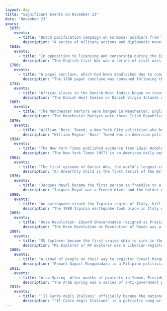 ```yaml
---
layout: day
title: "Significant Events on November 23"
date: "November 23"
years:
  1635:
    events:
      - title: "Dutch pacification campaign on Formosa- Soldiers from the Dutch East India Company razed the village of Mattou, now part of modern-day Tainan, Taiwan."
        description: "A series of military actions and diplomatic moves were undertaken in 1635 and 1636 by the Dutch East India Company (VOC) in Dutch-era Taiwan (Formosa) aimed at subduing hostile aboriginal villages in the southwestern region of the island. Prior to the campaign the Dutch had been in Formosa for eleven years, but did not control much of the island beyond their principal fortress at Tayouan, and an alliance with the town of Sinkan. The other aboriginal villages in the area conducted numerous attacks on the Dutch and their allies, with the chief belligerents being the village of Mattau, whose inhabitants in 1629 ambushed and slaughtered a group of sixty Dutch soldiers."
  1644:
    events:
      - title: "In opposition to licensing and censorship during the English Civil War, John Milton's Areopagitica was published, arguing for the right to free expression."
        description: "The English Civil War was a series of civil wars and political machinations between Royalists and Parliamentarians in the Kingdom of England from 1642 to 1651. Part of the wider 1639 to 1653 Wars of the Three Kingdoms, the struggle consisted of the First English Civil War and the Second English Civil War. The Anglo-Scottish War of 1650 to 1652 is sometimes referred to as the Third English Civil War."
  1700:
    events:
      - title: "A papal conclave, which had been deadlocked due to concerns over how a successor would respond to the impending death of Charles II of Spain, ended with the election of Clement XI."
        description: "The 1700 papal conclave was convened following the death of Pope Innocent XII. It ended in the election of Cardinal Giovanni Albani as Pope Clement XI. The conclave saw a rise in the dominance of the zelanti faction College of Cardinals. It remained deadlocked for a month until the death of the childless Charles II of Spain. The cardinal electors anticipated that his death without a clear heir would cause a political crisis, and moved to elect a pope that was seen as non-partisan."
  1733:
    events:
      - title: "African slaves in the Danish West Indies began an insurrection in one of the earliest and longest slave revolts in the Americas."
        description: "The Danish West Indies or Danish Virgin Islands or Danish Antilles were a Danish colony in the Caribbean, consisting of the islands of Saint Thomas with 83 square kilometres (32 sq mi); Saint John with 49 square kilometres (19 sq mi); and Saint Croix with 220 square kilometres (85 sq mi). The islands have belonged to the United States as the Virgin Islands since they were purchased in 1917. Water Island was part of the Danish West Indies until 1905, when the Danish state sold it to the East Asiatic Company, a private shipping company."
  1867:
    events:
      - title: "The Manchester Martyrs were hanged in Manchester, England, for involvement in a scheme to free two Irish nationalists from custody in which a police officer was killed."
        description: "The Manchester Martyrs were three Irish Republicans – William Philip Allen, Michael Larkin, and Michael O'Brien – who were hanged in 1867 following their conviction of murder after an attack on a police van in Manchester, England, in which a police officer was accidentally shot dead, an incident that was known at the time as the Manchester Outrages. The three men were members of the Irish Republican Brotherhood, also known as the Fenians, an organisation dedicated to ending British rule in Ireland, and were among a group of 30 to 40 Fenians who attacked a horse-drawn police van transporting two arrested leaders of the Brotherhood, Thomas J. Kelly and Timothy Deasy, to Belle Vue Gaol. Police Sergeant Charles Brett, travelling inside with the keys, was shot and killed while looking through the keyhole of the van as the attackers attempted to force the door open by shooting the lock."
  1876:
    events:
      - title: "William 'Boss' Tweed, a New York City politician who had been arrested for embezzlement, was handed over to US authorities after having escaped from prison and fled to Spain."
        description: "William Magear 'Boss' Tweed was an American politician most notable for being the political boss of Tammany Hall, the Democratic Party's political machine that played a major role in the politics of 19th-century New York City and State."
  1924:
    events:
      - title: "The New York Times published evidence from Edwin Hubble (pictured) stating that the Andromeda Nebula, previously believed to be part of the Milky Way, is in fact another galaxy."
        description: "The New York Times (NYT) is an American daily newspaper based in New York City. The New York Times covers domestic, national, and international news, and publishes opinion pieces, investigative reports, and reviews. As one of the longest-running newspapers in the United States, the Times serves as one of the country's newspapers of record. As of 2023, The New York Times had 9.13 million total and 8.83 million online subscribers, both by significant margins the highest numbers for any newspaper in the United States; the total also included 296,330 print subscribers, making the Times the second-largest newspaper by print circulation in the United States, following The Wall Street Journal, also based in New York City. The New York Times is published by the New York Times Company; since 1896, the company has been chaired by the Ochs-Sulzberger family, whose current chairman and the paper's publisher is A. G. Sulzberger. The Times is headquartered at The New York Times Building in Midtown Manhattan."
  1963:
    events:
      - title: "The first episode of Doctor Who, the world's longest-running science fiction television show, was broadcast on BBC television, starring William Hartnell as the first incarnation of the title role."
        description: "An Unearthly Child is the first serial of the British science fiction television series Doctor Who. It was first broadcast on BBC TV in four weekly parts from 23 November to 14 December 1963. Scripted by Australian writer Anthony Coburn, the serial introduces William Hartnell as the First Doctor and his original companions- Carole Ann Ford as the Doctor's granddaughter, Susan Foreman, with Jacqueline Hill and William Russell as school teachers Barbara Wright and Ian Chesterton. The first episode deals with Ian and Barbara's discovery of the Doctor and his time-space ship, the TARDIS, in a junkyard in contemporary London, and the remaining episodes are set amid a power struggle between warring Stone Age factions who have lost the secret of making fire."
  1976:
    events:
      - title: "Jacques Mayol became the first person to freedive to a depth of 100 metres (330 ft)."
        description: "Jacques Mayol was a French diver and the holder of many world records in free diving. The 1988 film The Big Blue, directed by Luc Besson, was inspired by his life story and that of his friend, Enzo Maiorca. Mayol was one of the screenwriters and authored the book Homo Delphinus- the Dolphin Within Man of his philosophy about the aquatic origins of humans."
  1980:
    events:
      - title: "An earthquake struck the Irpinia region of Italy, killing at least 2,483 people, injuring more than 7,700 and leaving 250,000 homeless."
        description: "The 1980 Irpinia earthquake took place in Italy on 23 November 1980, with a moment magnitude of 6.9 and a maximum Mercalli intensity of X (Extreme). It left at least 2,483 people dead, at least 7,700 injured, and 250,000 homeless."
  2003:
    events:
      - title: "Rose Revolution- Eduard Shevardnadze resigned as President of Georgia following weeks of mass protests over disputed election results."
        description: "The Rose Revolution or Revolution of Roses was a nonviolent change of power that occurred in Georgia in November 2003. The event was brought about by widespread protests over the disputed parliamentary elections and culminated in the resignation of President Eduard Shevardnadze, which marked the end of Soviet-era leadership in the country. The revolution derives its name from the climactic moment, when demonstrators led by Mikheil Saakashvili stormed the Parliament session with red roses in hand."
  2007:
    events:
      - title: "MS Explorer became the first cruise ship to sink in the Southern Ocean."
        description: "MS Explorer or MV Explorer was a Liberian-registered cruise ship, the first vessel of that kind used specifically to sail the icy waters of the Antarctic Ocean. She was the first cruise ship to sink there, after striking an iceberg on 23 November 2007. All passengers and crew were rescued."
  2009:
    events:
      - title: "A crowd of people on their way to register Esmael Mangudadatu's candidacy for governor of Maguindanao, Philippines, were kidnapped and killed by supporters of his rival, resulting in 58 deaths."
        description: "Esmael Gaguil Mangudadatu is a Filipino politician who previously served as the representative of Maguindanao's 2nd district from 2019 to 2022. He also served as the governor of Maguindanao from 2010 to 2019. In Buluan town, he served as the mayor from 1998 to 2007, and vice mayor from 2007 to 2010."
  2011:
    events:
      - title: "Arab Spring- After months of protests in Yemen, President Ali Abdullah Saleh agreed to transfer power to Vice President Abdrabbuh Mansur Hadi."
        description: "The Arab Spring was a series of anti-government protests, uprisings and armed rebellions that spread across much of the Arab world in the early 2010s. It began in Tunisia in response to corruption and economic stagnation. From Tunisia, the protests then spread to five other countries- Libya, Egypt, Yemen, Syria and Bahrain. Rulers were deposed or major uprisings and social violence occurred including riots, civil wars, or insurgencies. Sustained street demonstrations took place in Morocco, Iraq, Algeria, Lebanon, Jordan, Kuwait, Oman and Sudan. Minor protests took place in Djibouti, Mauritania, Palestine, Saudi Arabia and the Western Sahara. A major slogan of the demonstrators in the Arab world is ash-shaʻb yurīd isqāṭ an-niẓām!."
  2012:
    events:
      - title: "'Il Canto degli Italiani' officially became the national anthem of Italy, 66 years after it was provisionally chosen following the birth of the Italian Republic."
        description: "'Il Canto degli Italiani' is a patriotic song written by Goffredo Mameli and set to music by Michele Novaro in 1847, currently used as the national anthem of Italy. It is best known among Italians as the 'Inno di Mameli', after the author of the lyrics, or 'Fratelli d'Italia', from its opening line. The piece, in 4/4 time signature and B-flat major key, has six strophes, and a refrain sung after each. The sixth group of verses, almost never performed, recalls the first strophe's text."
---
```

